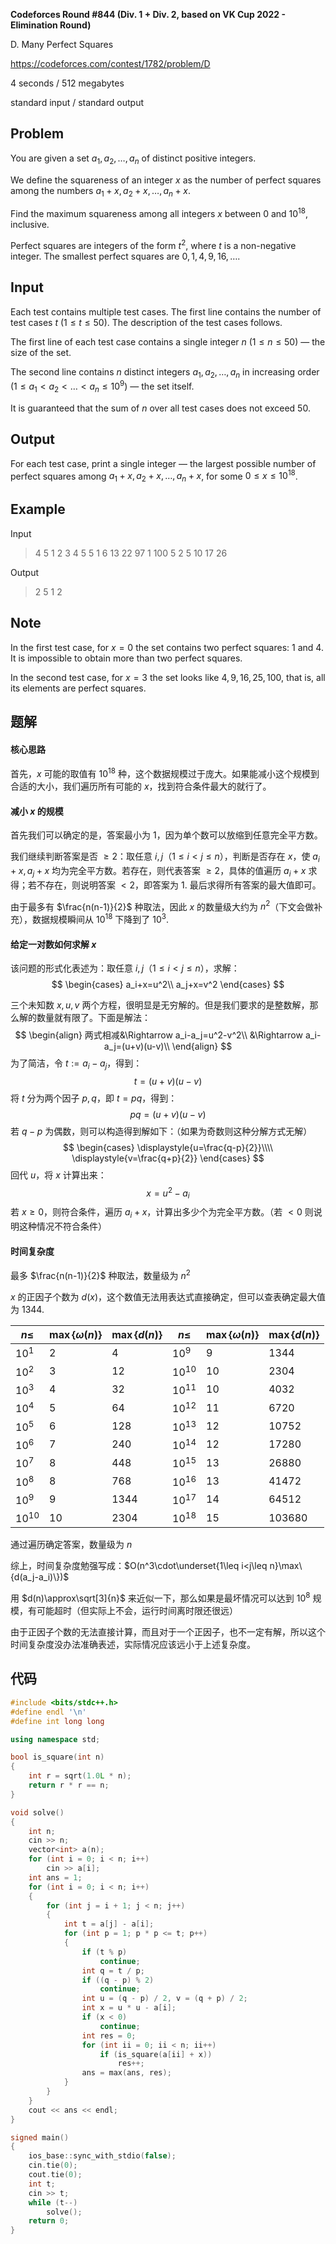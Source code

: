 **Codeforces Round #844 (Div. 1 + Div. 2, based on VK Cup 2022 - Elimination Round)**

D. Many Perfect Squares

https://codeforces.com/contest/1782/problem/D

<!--more-->

4 seconds / 512 megabytes

standard input / standard output

## Problem

You are given a set $a_1, a_2, \ldots, a_n$ of distinct positive integers.

We define the squareness of an integer $x$ as the number of perfect squares among the numbers $a_1 + x, a_2 + x, \ldots, a_n + x$.

Find the maximum squareness among all integers $x$ between $0$ and $10^{18}$, inclusive.

Perfect squares are integers of the form $t^2$, where $t$ is a non-negative integer. The smallest perfect squares are $0, 1, 4, 9, 16, \ldots$.

## Input

Each test contains multiple test cases. The first line contains the number of test cases $t$ ($1 \le t \le 50$). The description of the test cases follows.

The first line of each test case contains a single integer $n$ ($1 \le n \le 50$) — the size of the set.

The second line contains $n$ distinct integers $a_1, a_2, \ldots, a_n$ in increasing order ($1 \le a_1 < a_2 < \ldots < a_n \le 10^9$) — the set itself.

It is guaranteed that the sum of $n$ over all test cases does not exceed $50$.

## Output

For each test case, print a single integer — the largest possible number of perfect squares among $a_1 + x, a_2 + x, \ldots, a_n + x$, for some $0 \le x \le 10^{18}$.

## Example

Input

> 4
> 5
> 1 2 3 4 5
> 5
> 1 6 13 22 97
> 1
> 100
> 5
> 2 5 10 17 26

Output

> 2
> 5
> 1
> 2

## Note

In the first test case, for $x = 0$ the set contains two perfect squares: $1$ and $4$. It is impossible to obtain more than two perfect squares.

In the second test case, for $x = 3$ the set looks like $4, 9, 16, 25, 100$, that is, all its elements are perfect squares.

## 题解

#### 核心思路

首先，$x$ 可能的取值有 $10^{18}$ 种，这个数据规模过于庞大。如果能减小这个规模到合适的大小，我们遍历所有可能的 $x$，找到符合条件最大的就行了。

#### 减小 $x$ 的规模

首先我们可以确定的是，答案最小为 $1$，因为单个数可以放缩到任意完全平方数。

我们继续判断答案是否 $\geq2$：取任意 $i,j$（$1\leq i<j\leq n$），判断是否存在 $x$，使 $a_i+x,a_j+x$ 均为完全平方数。若存在，则代表答案 $\geq2$，具体的值遍历 $a_i+x$ 求得；若不存在，则说明答案 $<2$，即答案为 $1$. 最后求得所有答案的最大值即可。

由于最多有 $\frac{n(n-1)}{2}$ 种取法，因此 $x$ 的数量级大约为 $n^2$（下文会做补充），数据规模瞬间从 $10^{18}$ 下降到了 $10^3$.

#### 给定一对数如何求解 $x$

该问题的形式化表述为：取任意 $i,j$（$1\leq i<j\leq n$），求解：
$$
\begin{cases}
a_i+x=u^2\\
a_j+x=v^2
\end{cases}
$$

三个未知数 $x,u,v$ 两个方程，很明显是无穷解的。但是我们要求的是整数解，那么解的数量就有限了。下面是解法：
$$
\begin{align}
两式相减&\Rightarrow a_i-a_j=u^2-v^2\\
&\Rightarrow a_i-a_j=(u+v)(u-v)\\
\end{align}
$$
为了简洁，令 $t:=a_i-a_j$，得到：
$$
t=(u+v)(u-v)
$$
将 $t$ 分为两个因子 $p,q$，即 $t=pq$，得到：
$$
pq=(u+v)(u-v)
$$
若 $q-p$ 为偶数，则可以构造得到解如下：（如果为奇数则这种分解方式无解）
$$
\begin{cases}
\displaystyle{u=\frac{q-p}{2}}\\\\
\displaystyle{v=\frac{q+p}{2}}
\end{cases}
$$
回代 $u$，将 $x$ 计算出来：
$$
x=u^2-a_i
$$
若 $x\geq0$，则符合条件，遍历 $a_i+x$，计算出多少个为完全平方数。（若 $<0$ 则说明这种情况不符合条件）

#### 时间复杂度

最多 $\frac{n(n-1)}{2}$ 种取法，数量级为 $n^2$

$x$ 的正因子个数为 $d(x)$，这个数值无法用表达式直接确定，但可以查表确定最大值为 $1344$.

| $n\leq$   | $\max\{\omega(n)\}$ | $\max\{d(n)\}$ | $n\leq$   | $\max\{\omega(n)\}$ | $\max\{d(n)\}$ |
| --------- | ------------------- | -------------- | --------- | ------------------- | -------------- |
| $10^1$    | $2$                 | $4$            | $10^9$    | $9$                 | $1344$         |
| $10^2$    | $3$                 | $12$           | $10^{10}$ | $10$                | $2304$         |
| $10^3$    | $4$                 | $32$           | $10^{11}$ | $10$                | $4032$         |
| $10^4$    | $5$                 | $64$           | $10^{12}$ | $11$                | $6720$         |
| $10^5$    | $6$                 | $128$          | $10^{13}$ | $12$                | $10752$        |
| $10^6$    | $7$                 | $240$          | $10^{14}$ | $12$                | $17280$        |
| $10^7$    | $8$                 | $448$          | $10^{15}$ | $13$                | $26880$        |
| $10^8$    | $8$                 | $768$          | $10^{16}$ | $13$                | $41472$        |
| $10^9$    | $9$                 | $1344$         | $10^{17}$ | $14$                | $64512$        |
| $10^{10}$ | $10$                | $2304$         | $10^{18}$ | $15$                | $103680$       |

通过遍历确定答案，数量级为 $n$

综上，时间复杂度勉强写成：$O(n^3\cdot\underset{1\leq i<j\leq n}\max\{d(a_j-a_i)\})$

用 $d(n)\approx\sqrt[3]{n}$ 来近似一下，那么如果是最坏情况可以达到 $10^8$ 规模，有可能超时（但实际上不会，运行时间离时限还很远）

由于正因子个数的无法直接计算，而且对于一个正因子，也不一定有解，所以这个时间复杂度没办法准确表述，实际情况应该远小于上述复杂度。

## 代码

```cpp
#include <bits/stdc++.h>
#define endl '\n'
#define int long long

using namespace std;

bool is_square(int n)
{
    int r = sqrt(1.0L * n);
    return r * r == n;
}

void solve()
{
    int n;
    cin >> n;
    vector<int> a(n);
    for (int i = 0; i < n; i++)
        cin >> a[i];
    int ans = 1;
    for (int i = 0; i < n; i++)
    {
        for (int j = i + 1; j < n; j++)
        {
            int t = a[j] - a[i];
            for (int p = 1; p * p <= t; p++)
            {
                if (t % p)
                    continue;
                int q = t / p;
                if ((q - p) % 2)
                    continue;
                int u = (q - p) / 2, v = (q + p) / 2;
                int x = u * u - a[i];
                if (x < 0)
                    continue;
                int res = 0;
                for (int ii = 0; ii < n; ii++)
                    if (is_square(a[ii] + x))
                        res++;
                ans = max(ans, res);
            }
        }
    }
    cout << ans << endl;
}

signed main()
{
    ios_base::sync_with_stdio(false);
    cin.tie(0);
    cout.tie(0);
    int t;
    cin >> t;
    while (t--)
        solve();
    return 0;
}
```


